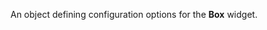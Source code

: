 
<!--shortDescription-->
An object defining configuration options for the **Box** widget.
<!--/shortDescription-->

<!--fullDescription-->

<!--/fullDescription-->